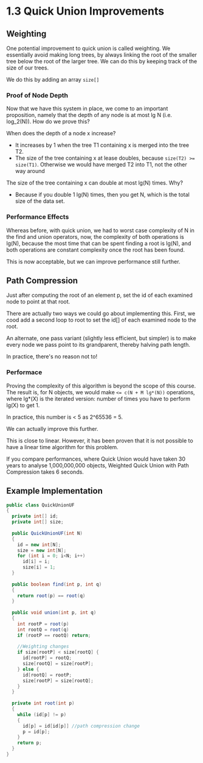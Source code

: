 # 1.3 Quick Union Improvements

## Weighting 

One potential improvement to quick union is called weighting. We essentially avoid making long trees, by always linking the root of the smaller tree below the root of the larger tree. We can do this by keeping track of the size of our trees.

We do this by adding an array `size[]`

### Proof of Node Depth

Now that we have this system in place, we come to an important proposition, namely that the depth of any node is at most lg N (i.e. log_2(N)). How do we prove this?

When does the depth of a node x increase?

* It increases by 1 when the tree T1 containing x is merged into the tree T2.
* The size of the tree containing x at lease doubles, because `size(T2) >= size(T1)`. Otherwise we would have merged T2 into T1, not the other way around

The size of the tree containing x can double at most lg(N) times. Why?

* Because if you double 1 lg(N) times, then you get N, which is the total size of the data set.

### Performance Effects

Whereas before, with quick union, we had to worst case complexity of N in the find and union operators, now, the complexity of both operations is lg(N), because the most time that can be spent finding a root is lg(N), and both operations are constant complexity once the root has been found.

This is now acceptable, but we can improve performance still further.

## Path Compression

Just after computing the root of an element p, set the id of each examined node to point at that root.

There are actually two ways we could go about implementing this. First, we cood add a second loop to root to set the id[] of each examined node to the root.

An alternate, one pass variant (slightly less efficient, but simpler) is to make every node we pass point to its grandparent, thereby halving path length.

In practice, there's no reason not to!

### Performace

Proving the complexity of this algorithm is beyond the scope of this course. The result is, for N objects, we would make `<= c(N + M lg*(N))` operations, where lg*(X) is the iterated version: number of times you have to perform lg(X) to get 1.

In practice, this number is < 5 as 2^65536 = 5.

We can actually improve this further.

This is close to linear. However, it has been proven that it is not possible to have a linear time algorithm for this problem.

If you compare performances, where Quick Union would have taken 30 years to analyse 1,000,000,000 objects, Weighted Quick Union with Path Compression takes 6 seconds.

## Example Implementation

```Java
public class QuickUnionUF
{
  private int[] id;
  private int[] size;
  
  public QuickUnionUF(int N)
  {
    id = new int[N];
    size = new int[N];
    for (int i = 0; i<N; i++)
      id[i] = i;
      size[i] = 1;
  }
  
  public boolean find(int p, int q) 
  {
    return root(p) == root(q)
  }
  
  public void union(int p, int q)
  {
    int rootP = root(p)
    int rootQ = root(q)
    if (rootP == rootQ) return;
    
    //Weighting changes
    if size[rootP] < size[rootQ] {
      id[rootP] = rootQ;
      size[rootQ] = size[rootP];
    } else {
      id[rootQ] = rootP;
      size[rootP] = size[rootQ];
    }
  }
  
  private int root(int p)
  {
    while (id[p] != p) 
    {
      id[p] = id[id[p]] //path compression change
      p = id[p];
    }
    return p;
  }
}
```